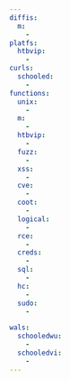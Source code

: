 ```yaml
---
diffis:
  m:
    -
platfs:
  htbvip:
    -
curls:
  schooled:
    -
functions:
  unix:
    -
  m:
    -
  htbvip:
    -
  fuzz:
    -
  xss:
    -
  cve:
    -
  coot:
    -
  logical:
    -
  rce:
    -
  creds:
    -
  sql:
    -
  hc:
    -
  sudo:
    -

wals:
  schooledwu:
    -
  schooledvi:
    -
---
```

